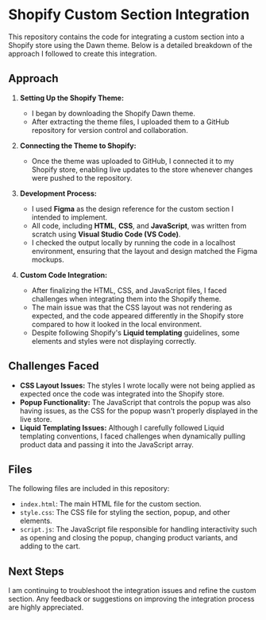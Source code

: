 # Shopify Custom Section Integration

This repository contains the code for integrating a custom section into a Shopify store using the Dawn theme. Below is a detailed breakdown of the approach I followed to create this integration.

## Approach

1. **Setting Up the Shopify Theme:**
   - I began by downloading the Shopify Dawn theme.
   - After extracting the theme files, I uploaded them to a GitHub repository for version control and collaboration.

2. **Connecting the Theme to Shopify:**
   - Once the theme was uploaded to GitHub, I connected it to my Shopify store, enabling live updates to the store whenever changes were pushed to the repository.

3. **Development Process:**
   - I used **Figma** as the design reference for the custom section I intended to implement.
   - All code, including **HTML**, **CSS**, and **JavaScript**, was written from scratch using **Visual Studio Code (VS Code)**.
   - I checked the output locally by running the code in a localhost environment, ensuring that the layout and design matched the Figma mockups.

4. **Custom Code Integration:**
   - After finalizing the HTML, CSS, and JavaScript files, I faced challenges when integrating them into the Shopify theme. 
   - The main issue was that the CSS layout was not rendering as expected, and the code appeared differently in the Shopify store compared to how it looked in the local environment.
   - Despite following Shopify's **Liquid templating** guidelines, some elements and styles were not displaying correctly.

## Challenges Faced

- **CSS Layout Issues:** The styles I wrote locally were not being applied as expected once the code was integrated into the Shopify store.
- **Popup Functionality:** The JavaScript that controls the popup was also having issues, as the CSS for the popup wasn't properly displayed in the live store.
- **Liquid Templating Issues:** Although I carefully followed Liquid templating conventions, I faced challenges when dynamically pulling product data and passing it into the JavaScript array.

## Files

The following files are included in this repository:
- `index.html`: The main HTML file for the custom section.
- `style.css`: The CSS file for styling the section, popup, and other elements.
- `script.js`: The JavaScript file responsible for handling interactivity such as opening and closing the popup, changing product variants, and adding to the cart.

## Next Steps

I am continuing to troubleshoot the integration issues and refine the custom section. Any feedback or suggestions on improving the integration process are highly appreciated.
